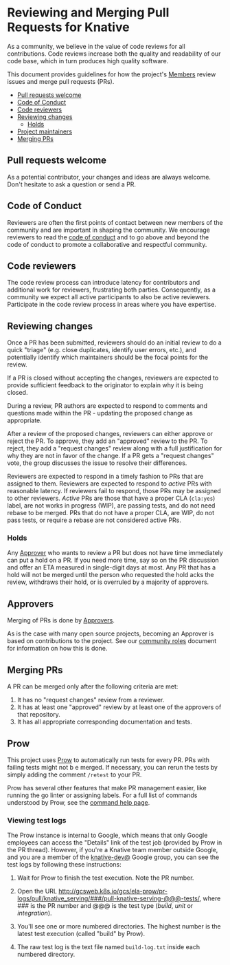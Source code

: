 # Reviewing and Merging Pull Requests for Knative

As a community, we believe in the value of code reviews for all contributions.
Code reviews increase both the quality and readability of our code base, which
in turn produces high quality software.

This document provides guidelines for how the project's
[Members](ROLES.md#member) review issues and merge pull requests (PRs).

*   [Pull requests welcome](#pull-requests-welcome)
*   [Code of Conduct](#code-of-conduct)
*   [Code reviewers](#code-reviewers)
*   [Reviewing changes](#reviewing-changes)
    *   [Holds](#holds)
*   [Project maintainers](#project-maintainers)
*   [Merging PRs](#merging-prs)

## Pull requests welcome

As a potential contributor, your changes and ideas are always welcome.
Don't hesitate to ask a question or send a PR.

## Code of Conduct

Reviewers are often the first points of contact between new members of the
community and are important in shaping the community. We encourage reviewers
to read the [code of conduct](community/CODE-OF-CONDUCT.md) and to go above and beyond
the code of conduct to promote a collaborative and respectful community.

## Code reviewers

The code review process can introduce latency for contributors and additional
work for reviewers, frustrating both parties. Consequently, as a community
we expect all active participants to also be active reviewers. Participate in
the code review process in areas where you have expertise.

## Reviewing changes

Once a PR has been submitted, reviewers should do an initial review to do a
quick "triage" (e.g. close duplicates, identify user errors, etc.), and
potentially identify which maintainers should be the focal points for the
review.

If a PR is closed without accepting the changes, reviewers are expected to
provide sufficient feedback to the originator to explain why it is being closed.

During a review, PR authors are expected to respond to comments and questions
made within the PR - updating the proposed change as appropriate.

After a review of the proposed changes, reviewers can either approve or reject
the PR. To approve, they add an "approved" review to the PR. To reject, they
add a "request changes" review along with a full justification for why they
are not in favor of the change. If a PR gets a "request changes" vote, the
group discusses the issue to resolve their differences.

Reviewers are expected to respond in a timely fashion to PRs that are assigned
to them. Reviewers are expected to respond to *active* PRs with reasonable
latency. If reviewers fail to respond, those PRs may be assigned to other
reviewers. *Active* PRs are those that have a proper CLA (`cla:yes`) label, are
not works in progress (WIP), are passing tests, and do not need rebase to be
merged. PRs that do not have a proper CLA, are WIP, do not pass tests, or
require a rebase are not considered active PRs.

### Holds

Any [Approver](ROLES.md#approver) who wants to review a PR but does not have
time immediately can put a hold on a PR. If you need more time, say so on the
PR discussion and offer an ETA measured in single-digit days at most. Any PR
that has a hold will not be merged until the person who requested the hold
acks the review, withdraws their hold, or is overruled by a majority of
approvers.

## Approvers

Merging of PRs is done by [Approvers](ROLES.md#approver).

As is the case with many open source projects, becoming an Approver is based
on contributions to the project. See our [community roles](ROLES.md) document for
information on how this is done.

## Merging PRs

A PR can be merged only after the following criteria are met:

1.  It has no "request changes" review from a reviewer.
1.  It has at least one "approved" review by at least one of the approvers of
    that repository.
1.  It has all appropriate corresponding documentation and tests.

## Prow

This project uses
[Prow](https://github.com/kubernetes/test-infra/tree/master/prow) to
automatically run tests for every PR. PRs with failing tests might not b
e merged. If necessary, you can rerun the tests by simply adding the comment
`/retest` to your PR.

Prow has several other features that make PR management easier, like running the
go linter or assigning labels. For a full list of commands understood by Prow,
see the [command help
page](https://prow-internal.gcpnode.com/command-help?repo=knative%2Fknative).

### Viewing test logs

The Prow instance is internal to Google, which means that only Google
employees can access the "Details" link of the test job (provided by
Prow in the PR thread). However, if you're a Knative team member outside
Google, and you are a member of the
[knative-dev@](https://groups.google.com/forum/#!forum/knative-dev)
Google group, you can see the test logs by following these instructions:

1. Wait for Prow to finish the test execution. Note the PR number.

2. Open the URL http://gcsweb.k8s.io/gcs/ela-prow/pr-logs/pull/knative_serving/###/pull-knative-serving-@@@-tests/,
where ### is the PR number and @@@ is the test type (_build_, _unit_ or _integration_).

3. You'll see one or more numbered directories. The highest number is the latest
test execution (called "build" by Prow).

4. The raw test log is the text file named `build-log.txt` inside each numbered
directory.
